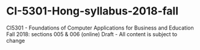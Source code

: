 # CI-5301-Hong-syllabus-2018-fall
CI5301 - Foundations of Computer Applications for Business and Education
Fall 2018: sections 005 & 006 (online)
Draft - All content is subject to change
